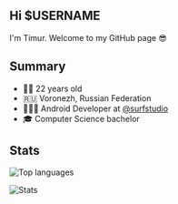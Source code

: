 ## Hi $USERNAME

I'm Timur. Welcome to my GitHub page 😎

## Summary

- 👴🏼 22 years old
- 🇷🇺 Voronezh, Russian Federation
- 👨🏼‍💻 Android Developer at [@surfstudio](https://github.com/surfstudio)
- 🎓 Computer Science bachelor

## Stats

![Top languages](https://github-readme-stats.vercel.app/api/top-langs/?username=weazyexe&langs_count=10&layout=compact)

![Stats](https://github-readme-stats.vercel.app/api?username=weazyexe&show_icons=true)
